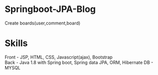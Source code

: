# Springboot-JPA-Blog


Create boards(user,comment,board)

# Skills
Front - JSP, HTML, CSS, Javascript(ajax), Bootstrap <br>
Back - Java 1.8 with Spring boot, Spring data JPA, ORM, Hibernate
DB - MYSQL
